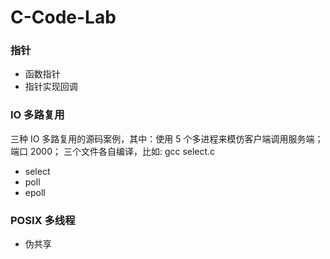 # C-Code-Lab

### 指针 
* 函数指针
* 指针实现回调

### IO 多路复用
三种 IO 多路复用的源码案例，其中：使用 5 个多进程来模仿客户端调用服务端； 端口 2000； 三个文件各自编译，比如: gcc select.c
* select
* poll
* epoll

### POSIX 多线程
* 伪共享